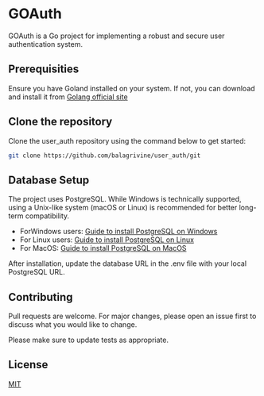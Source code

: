 # GOAuth

GOAuth is a Go project for implementing a robust and secure user authentication system.

## Prerequisities
Ensure you have Goland installed on your system. If not, you can download and install it from [Golang official site](https://go.dev/doc/install)

## Clone the repository

Clone the user_auth repository using the command below to get started:

```bash
git clone https://github.com/balagrivine/user_auth/git
```

## Database Setup

The project uses PostgreSQL. While Windows is technically supported, using a Unix-like system
(macOS or Linux) is recommended for better long-term compatibility.
* ForWindows users: [Guide to install PostgreSQL on Windows](https://www.geeksforgeeks.org/install-postgresql-on-windows/)
* For Linux users: [Guide to install PostgreSQL on Linux](https://www.postgresqltutorial.com/postgresql-getting-started/install-postgresql-macos/)
* For MacOS: [Guide to install PostgreSQL on MacOS](https://www.postgresqltutorial.com/postgresql-getting-started/install-postgresql-linux/)

After installation, update the database URL in the .env file with your local PostgreSQL URL.

## Contributing

Pull requests are welcome. For major changes, please open an issue first
to discuss what you would like to change.

Please make sure to update tests as appropriate.

## License

[MIT](https://choosealicense.com/licenses/mit/)
